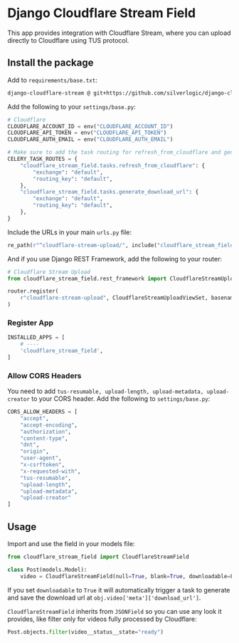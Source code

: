 # Django Cloudflare Stream Field

This app provides integration with Cloudflare Stream, where you can upload directly to Cloudflare using TUS protocol.

## Install the package

Add to `requirements/base.txt`:

```bash
django-cloudflare-stream @ git+https://github.com/silverlogic/django-cloudflare-stream.git
```

Add the following to your `settings/base.py`:

```python
# Cloudflare
CLOUDFLARE_ACCOUNT_ID = env("CLOUDFLARE_ACCOUNT_ID")
CLOUDFLARE_API_TOKEN = env("CLOUDFLARE_API_TOKEN")
CLOUDFLARE_AUTH_EMAIL = env("CLOUDFLARE_AUTH_EMAIL")

# Make sure to add the task routing for refresh_from_cloudflare and generate_download_url
CELERY_TASK_ROUTES = {
    "cloudflare_stream_field.tasks.refresh_from_cloudflare": {
        "exchange": "default",
        "routing_key": "default",
    },
    "cloudflare_stream_field.tasks.generate_download_url": {
        "exchange": "default",
        "routing_key": "default",
    },
}
```

Include the URLs in your main `urls.py` file:

```python
re_path(r"^cloudflare-stream-upload/", include("cloudflare_stream_field.urls")),
```

And if you use Django REST Framework, add the following to your router:

```python
# Cloudflare Stream Upload
from cloudflare_stream_field.rest_framework import CloudflareStreamUploadViewSet

router.register(
    r"cloudflare-stream-upload", CloudflareStreamUploadViewSet, basename="cloudflare-stream-upload"
)
```

### Register App
```python
INSTALLED_APPS = [
    # ----
    'cloudflare_stream_field',
]
```

### Allow CORS Headers

You need to add `tus-resumable, upload-length, upload-metadata, upload-creator` to your CORS header. Add the following to `settings/base.py`:

```python
CORS_ALLOW_HEADERS = [
    "accept",
    "accept-encoding",
    "authorization",
    "content-type",
    "dnt",
    "origin",
    "user-agent",
    "x-csrftoken",
    "x-requested-with",
    "tus-resumable",
    "upload-length",
    "upload-metadata",
    "upload-creator"
]
```

## Usage

Import and use the field in your models file:

```python
from cloudflare_stream_field import CloudflareStreamField

class Post(models.Model):
    video = CloudflareStreamField(null=True, blank=True, downloadable=False)
```

If you set `downloadable` to `True` it will automatically trigger a task to generate and save the download url at `obj.video['meta']['download_url']`.

`CloudflareStreamField` inherits from `JSONField` so you can use any look it provides, like filter only for videos fully processed by Cloudflare:

```python
Post.objects.filter(video__status__state="ready")
```
